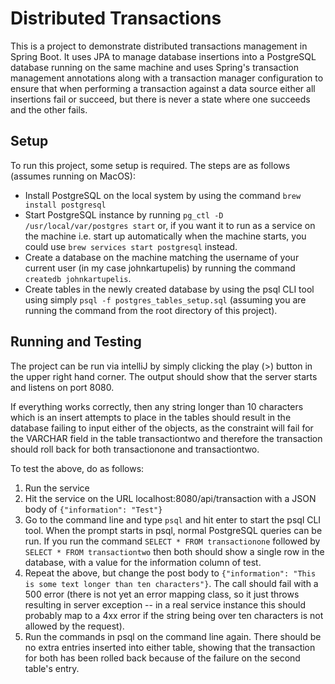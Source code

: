 # Distributed Transactions

This is a project to demonstrate distributed transactions management in Spring Boot. 
It uses JPA to manage database insertions into a PostgreSQL database running on the same machine and uses Spring's
transaction management annotations along with a transaction manager configuration to ensure that when performing a 
transaction against a data source either all insertions fail or succeed, but there is never a state where one succeeds
and the other fails.

## Setup

To run this project, some setup is required. The steps are as follows (assumes running on MacOS):
* Install PostgreSQL on the local system by using the command `brew install postgresql`
* Start PostgreSQL instance by running `pg_ctl -D /usr/local/var/postgres start` or, if you want it to run as a service 
on the machine i.e. start up automatically when the machine starts, you could use `brew services start postgresql` instead.
* Create a database on the machine matching the username of your current user (in my case johnkartupelis) by running the command
`createdb johnkartupelis`.
* Create tables in the newly created database by using the psql CLI tool using simply `psql -f postgres_tables_setup.sql` 
(assuming you are running the command from the root directory of this project).

## Running and Testing

The project can be run via intelliJ by simply clicking the play (>) button in the upper right hand corner. The output
should show that the server starts and listens on port 8080.

If everything works correctly, then any string longer than 10 characters which is an insert attempts to place in the tables
should result in the database failing to input either of the objects, as the constraint will fail for the VARCHAR field
in the table transactiontwo and therefore the transaction should roll back for both transactionone and transactiontwo.

To test the above, do as follows:
1. Run the service
2. Hit the service on the URL localhost:8080/api/transaction with a JSON body of `{"information": "Test"}`
3. Go to the command line and type `psql` and hit enter to start the psql CLI tool. When the prompt starts in psql,
normal PostgreSQL queries can be run. If you run the command `SELECT * FROM transactionone` followed by `SELECT * FROM
transactiontwo` then both should show a single row in the database, with a value for the information column of test.
4. Repeat the above, but change the post body to `{"information": "This is some text longer than ten characters"}`. The 
call should fail with a 500 error (there is not yet an error mapping class, so it just throws resulting in server exception
 -- in a real service instance this should probably map to a 4xx error if the string being over ten characters is not
 allowed by the request).
5. Run the commands in psql on the command line again. There should be no extra entries inserted into either table, showing
that the transaction for both has been rolled back because of the failure on the second table's entry.
